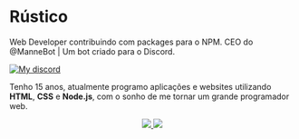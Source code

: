 # Rústico

Web Developer contribuindo com packages para o NPM.
CEO do @ManneBot | Um bot criado para o Discord.

<p align="left">
    <a href="https://discord.gg/TnW7mgR">
        <img alt="My discord" src="https://img.shields.io/badge/Discord-R%C3%BAstico%230006-blurple">
    </a>
</p>

Tenho 15 anos, atualmente programo aplicações e websites utilizando **HTML**, **CSS**
e **Node.js**, com o sonho de me tornar um grande programador web.

<p align = "center">
  <a href="https://github.com/talrustico/">
    <img src = "https://github-readme-stats.vercel.app/api?username=talrustico&show_icons=true&theme=white&line_height=27">
    <img src = "https://github-readme-stats.vercel.app/api/top-langs/?username=talrustico&layout=demo&theme=white">
  </a>
</p>
